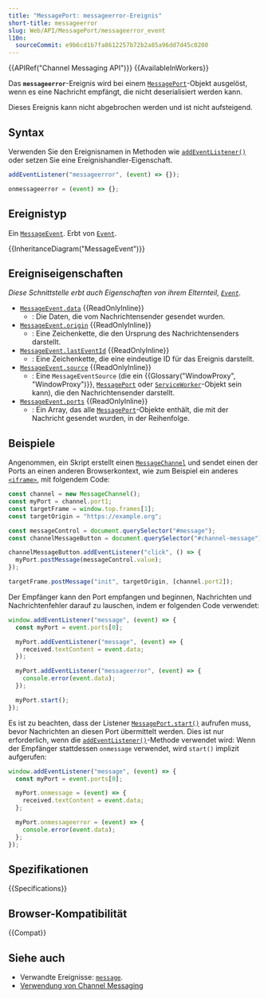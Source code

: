 ```yaml
---
title: "MessagePort: messageerror-Ereignis"
short-title: messageerror
slug: Web/API/MessagePort/messageerror_event
l10n:
  sourceCommit: e9b6cd1b7fa8612257b72b2a85a96dd7d45c0200
---
```


{{APIRef("Channel Messaging API")}} {{AvailableInWorkers}}

Das **`messageerror`**-Ereignis wird bei einem [`MessagePort`](/de/docs/Web/API/MessagePort)-Objekt ausgelöst, wenn es eine Nachricht empfängt, die nicht deserialisiert werden kann.

Dieses Ereignis kann nicht abgebrochen werden und ist nicht aufsteigend.

## Syntax

Verwenden Sie den Ereignisnamen in Methoden wie [`addEventListener()`](/de/docs/Web/API/EventTarget/addEventListener) oder setzen Sie eine Ereignishandler-Eigenschaft.

```js
addEventListener("messageerror", (event) => {});

onmessageerror = (event) => {};
```

## Ereignistyp

Ein [`MessageEvent`](/de/docs/Web/API/MessageEvent). Erbt von [`Event`](/de/docs/Web/API/Event).

{{InheritanceDiagram("MessageEvent")}}

## Ereigniseigenschaften

_Diese Schnittstelle erbt auch Eigenschaften von ihrem Elternteil, [`Event`](/de/docs/Web/API/Event)._

- [`MessageEvent.data`](/de/docs/Web/API/MessageEvent/data) {{ReadOnlyInline}}
  - : Die Daten, die vom Nachrichtensender gesendet wurden.
- [`MessageEvent.origin`](/de/docs/Web/API/MessageEvent/origin) {{ReadOnlyInline}}
  - : Eine Zeichenkette, die den Ursprung des Nachrichtensenders darstellt.
- [`MessageEvent.lastEventId`](/de/docs/Web/API/MessageEvent/lastEventId) {{ReadOnlyInline}}
  - : Eine Zeichenkette, die eine eindeutige ID für das Ereignis darstellt.
- [`MessageEvent.source`](/de/docs/Web/API/MessageEvent/source) {{ReadOnlyInline}}
  - : Eine `MessageEventSource` (die ein {{Glossary("WindowProxy", "WindowProxy")}}, [`MessagePort`](/de/docs/Web/API/MessagePort) oder [`ServiceWorker`](/de/docs/Web/API/ServiceWorker)-Objekt sein kann), die den Nachrichtensender darstellt.
- [`MessageEvent.ports`](/de/docs/Web/API/MessageEvent/ports) {{ReadOnlyInline}}
  - : Ein Array, das alle [`MessagePort`](/de/docs/Web/API/MessagePort)-Objekte enthält, die mit der Nachricht gesendet wurden, in der Reihenfolge.

## Beispiele

Angenommen, ein Skript erstellt einen [`MessageChannel`](/de/docs/Web/API/MessageChannel) und sendet einen der Ports an einen anderen Browserkontext, wie zum Beispiel ein anderes [`<iframe>`](/de/docs/Web/HTML/Reference/Elements/iframe), mit folgendem Code:

```js
const channel = new MessageChannel();
const myPort = channel.port1;
const targetFrame = window.top.frames[1];
const targetOrigin = "https://example.org";

const messageControl = document.querySelector("#message");
const channelMessageButton = document.querySelector("#channel-message");

channelMessageButton.addEventListener("click", () => {
  myPort.postMessage(messageControl.value);
});

targetFrame.postMessage("init", targetOrigin, [channel.port2]);
```

Der Empfänger kann den Port empfangen und beginnen, Nachrichten und Nachrichtenfehler darauf zu lauschen, indem er folgenden Code verwendet:

```js
window.addEventListener("message", (event) => {
  const myPort = event.ports[0];

  myPort.addEventListener("message", (event) => {
    received.textContent = event.data;
  });

  myPort.addEventListener("messageerror", (event) => {
    console.error(event.data);
  });

  myPort.start();
});
```

Es ist zu beachten, dass der Listener [`MessagePort.start()`](/de/docs/Web/API/MessagePort/start) aufrufen muss, bevor Nachrichten an diesen Port übermittelt werden. Dies ist nur erforderlich, wenn die [`addEventListener()`](/de/docs/Web/API/EventTarget/addEventListener)-Methode verwendet wird: Wenn der Empfänger stattdessen `onmessage` verwendet, wird `start()` implizit aufgerufen:

```js
window.addEventListener("message", (event) => {
  const myPort = event.ports[0];

  myPort.onmessage = (event) => {
    received.textContent = event.data;
  };

  myPort.onmessageerror = (event) => {
    console.error(event.data);
  };
});
```

## Spezifikationen

{{Specifications}}

## Browser-Kompatibilität

{{Compat}}

## Siehe auch

- Verwandte Ereignisse: [`message`](/de/docs/Web/API/MessagePort/message_event).
- [Verwendung von Channel Messaging](/de/docs/Web/API/Channel_Messaging_API/Using_channel_messaging)
